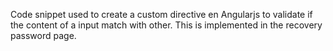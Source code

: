 Code snippet used to create a custom directive en Angularjs to validate if the content of a input match with other. This is implemented in the recovery password page.<br>